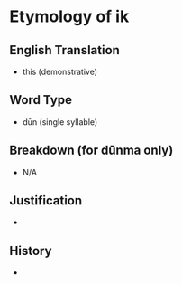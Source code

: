 # Etymology of ik

## English Translation
- this (demonstrative)

## Word Type
- dūn (single syllable)

## Breakdown (for dūnma only)
- N/A

## Justification
- 

## History
- 

